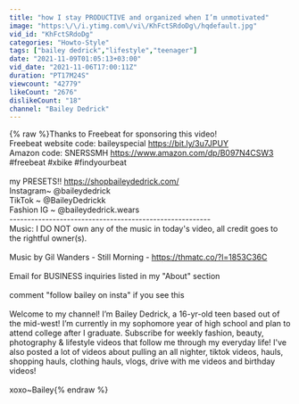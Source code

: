 ```yaml
---
title: "how I stay PRODUCTIVE and organized when I’m unmotivated"
image: "https:\/\/i.ytimg.com\/vi\/KhFctSRdoDg\/hqdefault.jpg"
vid_id: "KhFctSRdoDg"
categories: "Howto-Style"
tags: ["bailey dedrick","lifestyle","teenager"]
date: "2021-11-09T01:05:13+03:00"
vid_date: "2021-11-06T17:00:11Z"
duration: "PT17M24S"
viewcount: "42779"
likeCount: "2676"
dislikeCount: "18"
channel: "Bailey Dedrick"
---
```

{% raw %}Thanks to Freebeat for sponsoring this video!<br />Freebeat website code: baileyspecial <a rel="nofollow" target="blank" href="https://bit.ly/3u7JPUY">https://bit.ly/3u7JPUY</a><br />Amazon code: SNERSSMH <a rel="nofollow" target="blank" href="https://www.amazon.com/dp/B097N4CSW3">https://www.amazon.com/dp/B097N4CSW3</a><br />#freebeat #xbike #findyourbeat<br /><br />my PRESETS!! <a rel="nofollow" target="blank" href="https://shopbaileydedrick.com/">https://shopbaileydedrick.com/</a><br />Instagram~ @baileydedrick  <br />TikTok ~ @BaileyDedrickk<br />Fashion IG ~ @baileydedrick.wears<br />--------------------------------------------------------<br />Music: I DO NOT own any of the music in today's video, all credit goes to the rightful owner(s).<br /><br />Music by Gil Wanders - Still Morning - <a rel="nofollow" target="blank" href="https://thmatc.co/?l=1853C36C">https://thmatc.co/?l=1853C36C</a><br /><br />Email for BUSINESS inquiries listed in my &quot;About&quot; section<br /><br />comment &quot;follow bailey on insta&quot; if you see this<br /><br />Welcome to my channel! I’m Bailey Dedrick, a 16-yr-old teen based out of the mid-west!  I’m currently in my sophomore year of high school and plan to attend college after I graduate. Subscribe for weekly fashion, beauty, photography &amp; lifestyle videos that follow me through my everyday life!  I've also posted a lot of videos about pulling an all nighter, tiktok videos, hauls, shopping hauls, clothing hauls, vlogs, drive with me videos and birthday videos!<br /><br />xoxo~Bailey{% endraw %}
